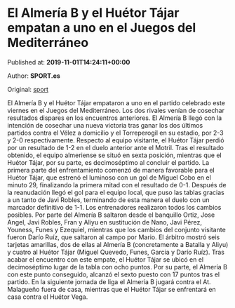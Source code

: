 
# El Almería B y el Huétor Tájar empatan a uno en el Juegos del Mediterráneo

Published at: **2019-11-01T14:24:11+00:00**

Author: **SPORT.es**

Original: [sport](https://www.sport.es/es/noticias/tercera-division/el-almeria-b-y-el-huetor-tajar-empatan-a-uno-en-el-juegos-del-mediterraneo-7710413)

El Almería B y el Huétor Tájar empataron a uno en el partido celebrado este viernes en el Juegos del Mediterráneo. Los dos rivales venían de cosechar resultados dispares en los encuentros anteriores. El Almería B llegó con la intención de cosechar una nueva victoria tras ganar los dos últimos partidos contra el Vélez a domicilio y el Torreperogil en su estadio, por 2-3 y 2-0 respectivamente. Respecto al equipo visitante, el Huétor Tájar perdió por un resultado de 1-2 en el duelo anterior ante el Motril. Tras el resultado obtenido, el equipo almeriense se situó en sexta posición, mientras que el Huétor Tájar, por su parte, es decimoséptimo al concluir el partido.
La primera parte del enfrentamiento comenzó de manera favorable para el Huétor Tájar, que estrenó el luminoso con un gol de Miguel Cobo en el minuto 29, finalizando la primera mitad con el resultado de 0-1.
Después de la reanudación llegó el gol para el equipo local, que puso las tablas gracias a un tanto de Javi Robles, terminando de esta manera el duelo con un marcador definitivo de 1-1.
Los entrenadores realizaron todos los cambios posibles. Por parte del Almería B saltaron desde el banquillo Ortiz, Jose Angel, Javi Robles, Fran y Aliyu en sustitución de Nano, Javi Pérez, Youness, Funes y Ezequiel, mientras que los cambios del conjunto visitante fueron Darío Ruíz, que saltaron al campo por Mario.
El árbitro mostró seis tarjetas amarillas, dos de ellas al Almería B (concretamente a Batalla y Aliyu) y cuatro al Huétor Tájar (Miguel Quevedo, Funes, Garcia y Darío Ruíz).
Tras acabar el encuentro con este empate, el Huétor Tájar se ubicó en el decimoséptimo lugar de la tabla con ocho puntos. Por su parte, el Almería B con este punto conseguido, alcanzó el sexto puesto con 17 puntos tras el partido.
En la siguiente jornada de liga el Almería B jugará contra el At. Malagueño fuera de casa, mientras que el Huétor Tájar se enfrentará en casa contra el Huétor Vega.
